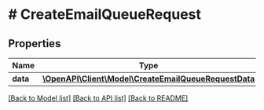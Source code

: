 # # CreateEmailQueueRequest

## Properties

Name | Type | Description | Notes
------------ | ------------- | ------------- | -------------
**data** | [**\OpenAPI\Client\Model\CreateEmailQueueRequestData**](CreateEmailQueueRequestData.md) |  | [optional]

[[Back to Model list]](../../README.md#models) [[Back to API list]](../../README.md#endpoints) [[Back to README]](../../README.md)

